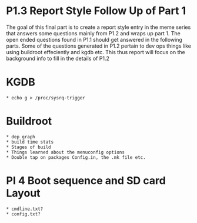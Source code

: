 # P1.3 Report Style Follow Up of Part 1

The goal of this final part is to create a report style entry in the meme series that answers some questions mainly from P1.2 and wraps up part 1. The open ended questions found in P1.1 should get answered in the following parts. Some of the questions generated in P1.2 pertain to dev ops things like using buildroot effeciently and kgdb etc. This thus report will focus on the background info to fill in the details of P1.2

# KGDB
    * echo g > /proc/sysrq-trigger

# Buildroot
    * dep graph
    * build time stats
    * Stages of build
    * Things learned about the menuconfig options
    * Double tap on packages Config.in, the .mk file etc.
# PI 4 Boot sequence and SD card Layout
    * cmdline.txt?
    * config.txt?